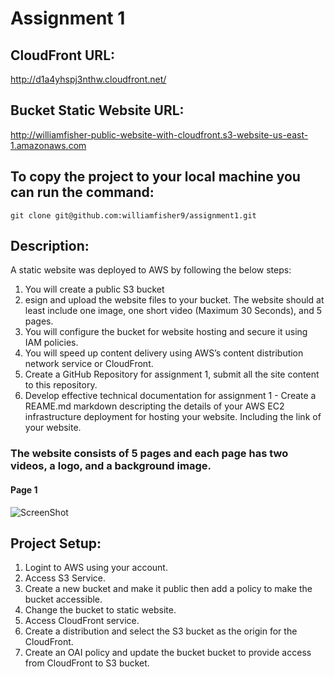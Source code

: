 # Assignment 1
## CloudFront URL:
http://d1a4yhspj3nthw.cloudfront.net/

## Bucket Static Website URL:
http://williamfisher-public-website-with-cloudfront.s3-website-us-east-1.amazonaws.com

## To copy the project to your local machine you can run the command:
```git clone git@github.com:williamfisher9/assignment1.git```

## Description:
A static website was deployed to AWS by following the below steps:
1. You will create a public S3 bucket
2. esign and upload the website files to your bucket. The website should at least include one image, one short video (Maximum 30 Seconds), and 5 pages.  
3. You will configure the bucket for website hosting and secure it using IAM policies.
4. You will speed up content delivery using AWS’s content distribution network service or CloudFront.
5. Create a GitHub Repository for assignment 1, submit all the site content to this repository. 
6. Develop effective technical documentation for assignment 1 - Create a REAME.md markdown descripting the details of your AWS EC2 infrastructure deployment for hosting your website. Including the link of your website.

### The website consists of 5 pages and each page has two videos, a logo, and a background image.
#### Page 1
![ScreenShot](https://william-fisher-github-screenshots.s3.amazonaws.com/assignment1_screenshots/001.png)

## Project Setup:
1. Logint to AWS using your account.
2. Access S3 Service.
3. Create a new bucket and make it public then add a policy to make the bucket accessible.
4. Change the bucket to static website.
5. Access CloudFront service.
6. Create a distribution and select the S3 bucket as the origin for the CloudFront.
7. Create an OAI policy and update the bucket bucket to provide access from CloudFront to S3 bucket.

## 
